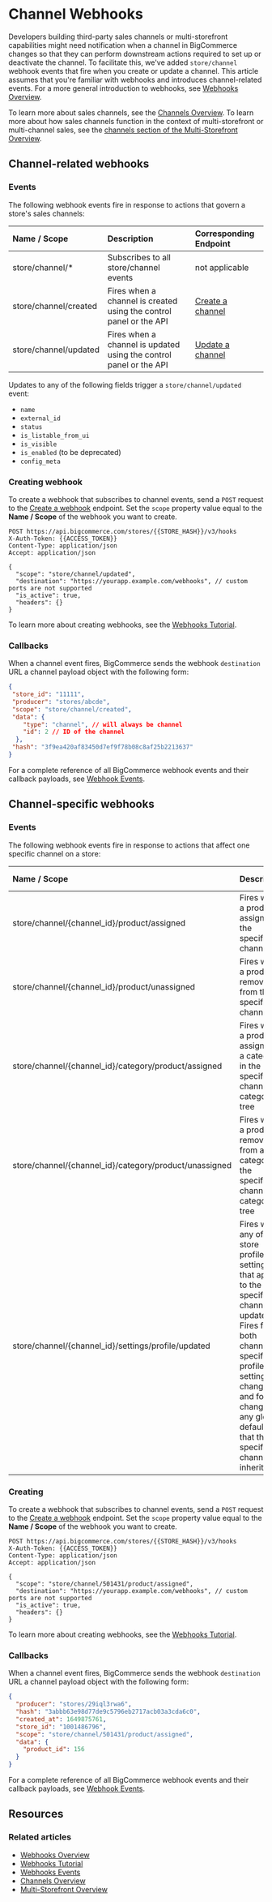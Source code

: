 # Channel Webhooks

Developers building third-party sales channels or multi-storefront capabilities might need notification when a channel in BigCommerce changes so that they can perform downstream actions required to set up or deactivate the channel. To facilitate this, we've added `store/channel` webhook events that fire when you create or update a channel. This article assumes that you're familiar with webhooks and introduces channel-related events. For a more general introduction to webhooks, see [Webhooks Overview](/api-docs/getting-started/webhooks/about-webhooks).

To learn more about sales channels, see the [Channels Overview](/api-docs/channels/guide/overview). To learn more about how sales channels function in the context of multi-storefront or multi-channel sales, see the [channels section of the Multi-Storefront Overview](/api-docs/multi-storefront/overview#channels).

## Channel-related webhooks

### Events

The following webhook events fire in response to actions that govern a store's sales channels:

| Name / Scope          | Description | Corresponding Endpoint |
|:----------------------|:------------|:---------|
| store/channel/*       | Subscribes to all store/channel events | not applicable |
| store/channel/created | Fires when a channel is created using the control panel or the API | [Create a channel](/api-reference/store-management/channels/channels/createchannel) |
| store/channel/updated | Fires when a channel is updated using the control panel or the API | [Update a channel](/api-reference/store-management/channels/channels/updatechannel) |

Updates to any of the following fields trigger a `store/channel/updated` event:

* `name`
* `external_id`
* `status`
* `is_listable_from_ui`
* `is_visible`
* `is_enabled` (to be deprecated)
* `config_meta`

### Creating webhook

To create a webhook that subscribes to channel events, send a `POST` request to the [Create a webhook](/api-reference/webhooks/webhooks/createwebhooks) endpoint. Set the `scope` property value equal to the **Name / Scope** of the webhook you want to create.

```http title="Example request: Create a webhook" lineNumbers
POST https://api.bigcommerce.com/stores/{{STORE_HASH}}/v3/hooks
X-Auth-Token: {{ACCESS_TOKEN}}
Content-Type: application/json
Accept: application/json

{
  "scope": "store/channel/updated",
  "destination": "https://yourapp.example.com/webhooks", // custom ports are not supported
  "is_active": true,
  "headers": {}
}
```

To learn more about creating webhooks, see the [Webhooks Tutorial](/api-docs/store-management/webhooks/tutorial).

### Callbacks

When a channel event fires, BigCommerce sends the webhook `destination` URL a channel payload object with the following form:

```json title="Example channel event payload object" lineNumbers
{
 "store_id": "11111",
 "producer": "stores/abcde",
 "scope": "store/channel/created",
 "data": {
    "type": "channel", // will always be channel
    "id": 2 // ID of the channel
  },
 "hash": "3f9ea420af83450d7ef9f78b08c8af25b2213637"
}
 ```

For a complete reference of all BigCommerce webhook events and their callback payloads, see [Webhook Events](https://developer.bigcommerce.com/docs/ZG9jOjIyMDczNA-webhook-events).

## Channel-specific webhooks

### Events

The following webhook events fire in response to actions that affect one specific channel on a store:

| Name / Scope                                           | Description                                               | Corresponding Endpoint |
|:-------------------------------------------------------|:----------------------------------------------------------|:---------|
| store/channel/{channel_id}/product/assigned            | Fires when a product is assigned to the specified channel | [Create product channel assignments](/api-reference/store-management/catalog/products-channel-assignments/createproductchannelassignments) |
| store/channel/{channel_id}/product/unassigned          | Fires when a product is removed from the specified channel | [Delete product channel assignments](/api-reference/store-management/catalog/products-channel-assignments/deleteproductchannelassignments) |
| store/channel/{channel_id}/category/product/assigned   | Fires when a product is assigned to a category in the specified channel's category tree | [Create product category assignments](/api-reference/store-management/catalog/products-category-assignments/deleteproductscategoryassignments) |
| store/channel/{channel_id}/category/product/unassigned | Fires when a product is removed from a category in the specified channel's category tree | [Delete product category assignments](/api-reference/store-management/catalog/products-category-assignments/createproductscategoryassignments) |
| store/channel/{channel_id}/settings/profile/updated    | Fires when any of the store profile settings that apply to the specified channel are updated. Fires for both channel-specific profile settings changes and for changes to any global defaults that the specified channel inherits.  | [Update store profile settings](/api-reference/store-management/settings/store-profile/putstoreprofilesettings) |


### Creating

To create a webhook that subscribes to channel events, send a `POST` request to the [Create a webhook](/api-reference/webhooks/webhooks/createwebhooks) endpoint. Set the `scope` property value equal to the **Name / Scope** of the webhook you want to create.

```http title="Example request: Create a webhook" lineNumbers
POST https://api.bigcommerce.com/stores/{{STORE_HASH}}/v3/hooks
X-Auth-Token: {{ACCESS_TOKEN}}
Content-Type: application/json
Accept: application/json

{
  "scope": "store/channel/501431/product/assigned",
  "destination": "https://yourapp.example.com/webhooks", // custom ports are not supported
  "is_active": true,
  "headers": {}
}
```

To learn more about creating webhooks, see the [Webhooks Tutorial](/api-docs/store-management/webhooks/tutorial).

### Callbacks

When a channel event fires, BigCommerce sends the webhook `destination` URL a channel payload object with the following form:

```json title="Example channel event payload object" lineNumbers
{
  "producer": "stores/29iql3rwa6",
  "hash": "3abbb63e98d77de9c5796eb2717acb03a3cda6c0",
  "created_at": 1649875761,
  "store_id": "1001486796",
  "scope": "store/channel/501431/product/assigned",
  "data": {
    "product_id": 156
  }
}
 ```

For a complete reference of all BigCommerce webhook events and their callback payloads, see [Webhook Events](https://developer.bigcommerce.com/docs/ZG9jOjIyMDczNA-webhook-events).

## Resources

### Related articles

* [Webhooks Overview](/api-docs/store-management/webhooks/overview)
* [Webhooks Tutorial](/api-docs/store-management/webhooks/tutorial)
* [Webhooks Events](/api-docs/store-management/webhooks/webhook-events)
* [Channels Overview](/api-docs/channels/guide/overview)
* [Multi-Storefront Overview](/api-docs/multi-storefront/overview)

